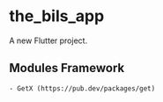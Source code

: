 # the_bils_app

A new Flutter project.

## Modules Framework
    - GetX (https://pub.dev/packages/get)

